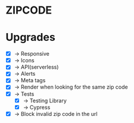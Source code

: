 # ZIPCODE

# Upgrades

- [x] -> Responsive
- [x] -> Icons
- [x] -> API(serverless)
- [x] -> Alerts
- [x] -> Meta tags
- [x] -> Render when looking for the same zip code
- [x] -> Tests
  - [x] -> Testing Library
  - [x] -> Cypress
- [x] -> Block invalid zip code in the url
